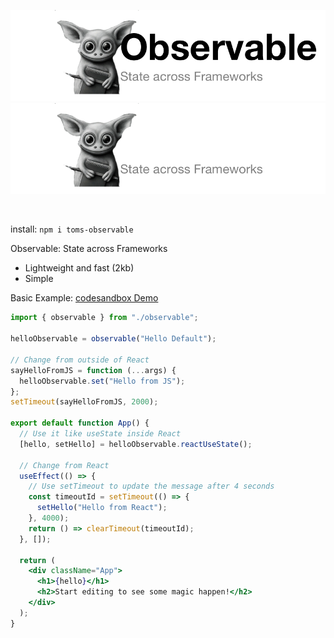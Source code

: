 ![Observable (light mode)](./img/observable-header-light.png#gh-light-mode-only)
![Observable (dark mode)](./img/observable-header-dark.png#gh-dark-mode-only)

<br>

install: `npm i toms-observable`

Observable: State across Frameworks

- Lightweight and fast (2kb)
- Simple

Basic Example: [codesandbox Demo](https://codesandbox.io/p/sandbox/broken-dust-dd33md)

```jsx
import { observable } from "./observable";

helloObservable = observable("Hello Default");

// Change from outside of React
sayHelloFromJS = function (...args) {
  helloObservable.set("Hello from JS");
};
setTimeout(sayHelloFromJS, 2000);

export default function App() {
  // Use it like useState inside React
  [hello, setHello] = helloObservable.reactUseState();
  
  // Change from React
  useEffect(() => {
    // Use setTimeout to update the message after 4 seconds
    const timeoutId = setTimeout(() => {
      setHello("Hello from React");
    }, 4000);
    return () => clearTimeout(timeoutId);
  }, []);

  return (
    <div className="App">
      <h1>{hello}</h1>
      <h2>Start editing to see some magic happen!</h2>
    </div>
  );
}

```
